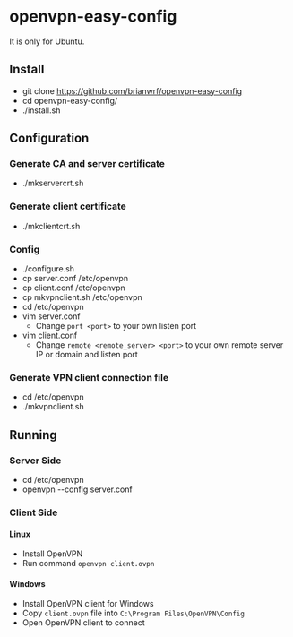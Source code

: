# openvpn-easy-config
It is only for Ubuntu.

## Install
* git clone https://github.com/brianwrf/openvpn-easy-config
* cd openvpn-easy-config/
* ./install.sh

## Configuration
### Generate CA and server certificate
* ./mkservercrt.sh

### Generate client certificate
* ./mkclientcrt.sh

### Config
* ./configure.sh
* cp server.conf /etc/openvpn
* cp client.conf /etc/openvpn
* cp mkvpnclient.sh /etc/openvpn
* cd /etc/openvpn
* vim server.conf
  * Change `port <port>` to your own listen port
* vim client.conf
  * Change `remote <remote_server> <port>` to your own remote server IP or domain and listen port
 
 ### Generate VPN client connection file
 * cd /etc/openvpn
 * ./mkvpnclient.sh
 
 ## Running
 ### Server Side
 * cd /etc/openvpn
 * openvpn --config server.conf
 
 ### Client Side
 #### Linux
 * Install OpenVPN
 * Run command `openvpn client.ovpn`
 
 #### Windows
 * Install OpenVPN client for Windows
 * Copy `client.ovpn` file into `C:\Program Files\OpenVPN\Config`
 * Open OpenVPN client to connect
